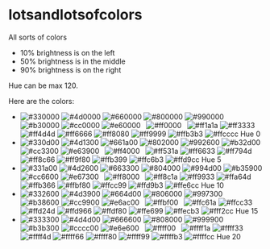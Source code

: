 # lotsandlotsofcolors
All sorts of colors

- 10% brightness is on the left
- 50% brightness is in the middle
- 90% brightness is on the right

Hue can be max 120.

Here are the colors:

- ![#330000](https://placehold.it/15/330000/000000?text=+)
![#4d0000](https://placehold.it/15/4d0000/000000?text=+)
![#660000](https://placehold.it/15/660000/000000?text=+)
![#800000](https://placehold.it/15/800000/000000?text=+)
![#990000](https://placehold.it/15/990000/000000?text=+)
![#b30000](https://placehold.it/15/b30000/000000?text=+)
![#cc0000](https://placehold.it/15/cc0000/000000?text=+)
![#e60000](https://placehold.it/15/e60000/000000?text=+)` `
![#ff0000](https://placehold.it/15/ff0000/000000?text=+)` `
![#ff1a1a](https://placehold.it/15/ff1a1a/000000?text=+)
![#ff3333](https://placehold.it/15/ff3333/000000?text=+)
![#ff4d4d](https://placehold.it/15/ff4d4d/000000?text=+)
![#ff6666](https://placehold.it/15/ff6666/000000?text=+)
![#ff8080](https://placehold.it/15/ff8080/000000?text=+)
![#ff9999](https://placehold.it/15/ff9999/000000?text=+)
![#ffb3b3](https://placehold.it/15/ffb3b3/000000?text=+)
![#ffcccc](https://placehold.it/15/ffcccc/000000?text=+) Hue 0
- ![#330d00](https://placehold.it/15/330d00/000000?text=+)
![#4d1300](https://placehold.it/15/4d1300/000000?text=+)
![#661a00](https://placehold.it/15/661a00/000000?text=+)
![#802000](https://placehold.it/15/802000/000000?text=+)
![#992600](https://placehold.it/15/992600/000000?text=+)
![#b32d00](https://placehold.it/15/b32d00/000000?text=+)
![#cc3300](https://placehold.it/15/cc3300/000000?text=+)
![#e63900](https://placehold.it/15/e63900/000000?text=+)` `
![#ff4000](https://placehold.it/15/ff4000/000000?text=+)` `
![#ff531a](https://placehold.it/15/ff531a/000000?text=+)
![#ff6633](https://placehold.it/15/ff6633/000000?text=+)
![#ff794d](https://placehold.it/15/ff794d/000000?text=+)
![#ff8c66](https://placehold.it/15/ff8c66/000000?text=+)
![#ff9f80](https://placehold.it/15/ff9f80/000000?text=+)
![#ffb399](https://placehold.it/15/ffb399/000000?text=+)
![#ffc6b3](https://placehold.it/15/ffc6b3/000000?text=+)
![#ffd9cc](https://placehold.it/15/ffd9cc/000000?text=+) Hue 5
- ![#331a00](https://placehold.it/15/331a00/000000?text=+)
![#4d2600](https://placehold.it/15/4d2600/000000?text=+)
![#663300](https://placehold.it/15/663300/000000?text=+)
![#804000](https://placehold.it/15/804000/000000?text=+)
![#994d00](https://placehold.it/15/994d00/000000?text=+)
![#b35900](https://placehold.it/15/b35900/000000?text=+)
![#cc6600](https://placehold.it/15/cc6600/000000?text=+)
![#e67300](https://placehold.it/15/e67300/000000?text=+)` `
![#ff8000](https://placehold.it/15/ff8000/000000?text=+)` `
![#ff8c1a](https://placehold.it/15/ff8c1a/000000?text=+)
![#ff9933](https://placehold.it/15/ff9933/000000?text=+)
![#ffa64d](https://placehold.it/15/ffa64d/000000?text=+)
![#ffb366](https://placehold.it/15/ffb366/000000?text=+)
![#ffbf80](https://placehold.it/15/ffbf80/000000?text=+)
![#ffcc99](https://placehold.it/15/ffcc99/000000?text=+)
![#ffd9b3](https://placehold.it/15/ffd9b3/000000?text=+)
![#ffe6cc](https://placehold.it/15/ffe6cc/000000?text=+) Hue 10
- ![#332600](https://placehold.it/15/332600/000000?text=+)
![#4d3900](https://placehold.it/15/4d3900/000000?text=+)
![#664d00](https://placehold.it/15/664d00/000000?text=+)
![#806000](https://placehold.it/15/806000/000000?text=+)
![#997300](https://placehold.it/15/997300/000000?text=+)
![#b38600](https://placehold.it/15/b38600/000000?text=+)
![#cc9900](https://placehold.it/15/cc9900/000000?text=+)
![#e6ac00](https://placehold.it/15/e6ac00/000000?text=+)` `
![#ffbf00](https://placehold.it/15/ffbf00/000000?text=+)` `
![#ffc61a](https://placehold.it/15/ffc61a/000000?text=+)
![#ffcc33](https://placehold.it/15/ffcc33/000000?text=+)
![#ffd24d](https://placehold.it/15/ffd24d/000000?text=+)
![#ffd966](https://placehold.it/15/ffd966/000000?text=+)
![#ffdf80](https://placehold.it/15/ffdf80/000000?text=+)
![#ffe699](https://placehold.it/15/ffe699/000000?text=+)
![#ffecb3](https://placehold.it/15/ffecb3/000000?text=+)
![#fff2cc](https://placehold.it/15/fff2cc/000000?text=+) Hue 15
- ![#333300](https://placehold.it/15/333300/000000?text=+)
![#4d4d00](https://placehold.it/15/4d4d00/000000?text=+)
![#666600](https://placehold.it/15/666600/000000?text=+)
![#808000](https://placehold.it/15/808000/000000?text=+)
![#999900](https://placehold.it/15/999900/000000?text=+)
![#b3b300](https://placehold.it/15/b3b300/000000?text=+)
![#cccc00](https://placehold.it/15/cccc00/000000?text=+)
![#e6e600](https://placehold.it/15/e6e600/000000?text=+)` `
![#ffff00](https://placehold.it/15/ffff00/000000?text=+)` `
![#ffff1a](https://placehold.it/15/ffff1a/000000?text=+)
![#ffff33](https://placehold.it/15/ffff33/000000?text=+)
![#ffff4d](https://placehold.it/15/ffff4d/000000?text=+)
![#ffff66](https://placehold.it/15/ffff66/000000?text=+)
![#ffff80](https://placehold.it/15/ffff80/000000?text=+)
![#ffff99](https://placehold.it/15/ffff99/000000?text=+)
![#ffffb3](https://placehold.it/15/ffffb3/000000?text=+)
![#ffffcc](https://placehold.it/15/ffffcc/000000?text=+) Hue 20
